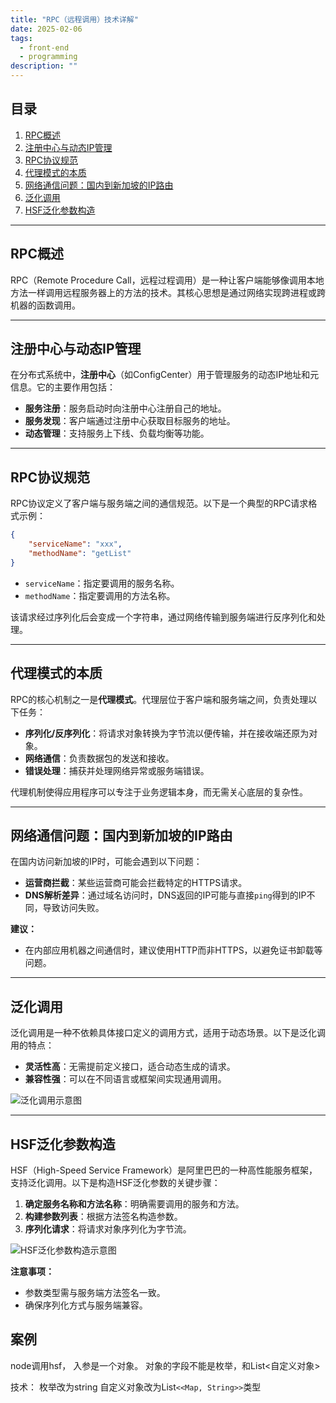 ```yaml
---
title: "RPC（远程调用）技术详解"
date: 2025-02-06
tags:
  - front-end
  - programming
description: ""
---
```


## 目录
1. [RPC概述](#rpc概述)
2. [注册中心与动态IP管理](#注册中心与动态IP管理)
3. [RPC协议规范](#rpc协议规范)
4. [代理模式的本质](#代理模式的本质)
5. [网络通信问题：国内到新加坡的IP路由](#网络通信问题国内到新加坡的ip路由)
6. [泛化调用](#泛化调用)
7. [HSF泛化参数构造](#hsf泛化参数构造)

---

## RPC概述

RPC（Remote Procedure Call，远程过程调用）是一种让客户端能够像调用本地方法一样调用远程服务器上的方法的技术。其核心思想是通过网络实现跨进程或跨机器的函数调用。

---

## 注册中心与动态IP管理

在分布式系统中，**注册中心**（如ConfigCenter）用于管理服务的动态IP地址和元信息。它的主要作用包括：
- **服务注册**：服务启动时向注册中心注册自己的地址。
- **服务发现**：客户端通过注册中心获取目标服务的地址。
- **动态管理**：支持服务上下线、负载均衡等功能。

---

## RPC协议规范

RPC协议定义了客户端与服务端之间的通信规范。以下是一个典型的RPC请求格式示例：

```json
{
    "serviceName": "xxx",
    "methodName": "getList"
}
```

- `serviceName`：指定要调用的服务名称。
- `methodName`：指定要调用的方法名称。

该请求经过序列化后会变成一个字符串，通过网络传输到服务端进行反序列化和处理。

---

## 代理模式的本质

RPC的核心机制之一是**代理模式**。代理层位于客户端和服务端之间，负责处理以下任务：
- **序列化/反序列化**：将请求对象转换为字节流以便传输，并在接收端还原为对象。
- **网络通信**：负责数据包的发送和接收。
- **错误处理**：捕获并处理网络异常或服务端错误。

代理机制使得应用程序可以专注于业务逻辑本身，而无需关心底层的复杂性。

---

## 网络通信问题：国内到新加坡的IP路由

在国内访问新加坡的IP时，可能会遇到以下问题：
- **运营商拦截**：某些运营商可能会拦截特定的HTTPS请求。
- **DNS解析差异**：通过域名访问时，DNS返回的IP可能与直接`ping`得到的IP不同，导致访问失败。

**建议：**
- 在内部应用机器之间通信时，建议使用HTTP而非HTTPS，以避免证书卸载等问题。

---

## 泛化调用

泛化调用是一种不依赖具体接口定义的调用方式，适用于动态场景。以下是泛化调用的特点：
- **灵活性高**：无需提前定义接口，适合动态生成的请求。
- **兼容性强**：可以在不同语言或框架间实现通用调用。

![泛化调用示意图](Pasted_image_20240515115016.png)

---

## HSF泛化参数构造

HSF（High-Speed Service Framework）是阿里巴巴的一种高性能服务框架，支持泛化调用。以下是构造HSF泛化参数的关键步骤：

1. **确定服务名称和方法名称**：明确需要调用的服务和方法。
2. **构建参数列表**：根据方法签名构造参数。
3. **序列化请求**：将请求对象序列化为字节流。

![HSF泛化参数构造示意图](Pasted_image_20240606121016.png)

**注意事项：**
- 参数类型需与服务端方法签名一致。
- 确保序列化方式与服务端兼容。

## 案例
node调用hsf， 入参是一个对象。 对象的字段不能是枚举，和List<自定义对象>

技术：
枚举改为string
自定义对象改为List`<<Map, String>>`类型
